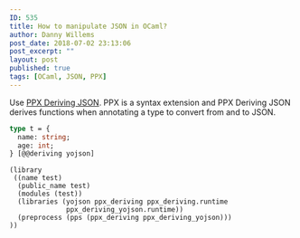 ```yaml
---
ID: 535
title: How to manipulate JSON in OCaml?
author: Danny Willems
post_date: 2018-07-02 23:13:06
post_excerpt: ""
layout: post
published: true
tags: [OCaml, JSON, PPX]
---
```

Use <a href="https://github.com/ocaml-ppx/ppx_deriving_yojson">PPX Deriving JSON</a>. PPX is a syntax extension and PPX Deriving JSON derives functions when annotating a type to convert from and to JSON.

```ocaml
type t = {
  name: string;
  age: int;
} [@@deriving yojson]
```

```
(library
 ((name test)
  (public_name test)
  (modules (test))
  (libraries (yojson ppx_deriving ppx_deriving.runtime
              ppx_deriving_yojson.runtime))
  (preprocess (pps (ppx_deriving ppx_deriving_yojson)))
))
```
